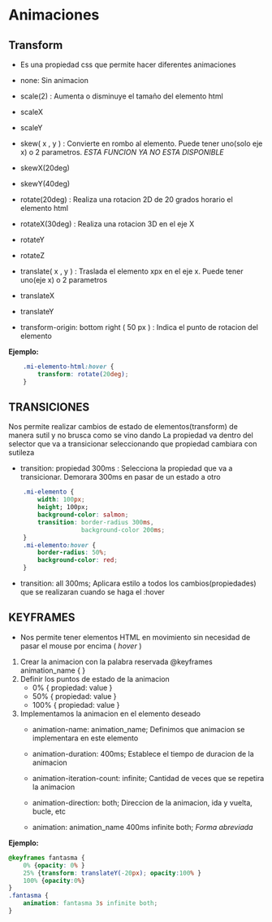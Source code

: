 # Animaciones

## Transform

- Es una propiedad css que permite hacer diferentes animaciones
- none: Sin animacion

- scale(2) : Aumenta o disminuye el tamaño del elemento html
- scaleX
- scaleY

- skew( x , y ) : Convierte en rombo al elemento. Puede tener uno(solo eje x) o 2 parametros. *ESTA FUNCION YA NO ESTA DISPONIBLE*
- skewX(20deg)
- skewY(40deg)

- rotate(20deg) : Realiza una rotacion 2D de 20 grados horario el elemento html
- rotateX(30deg) : Realiza una rotacion 3D en el eje X
- rotateY
- rotateZ

- translate( x , y ) : Traslada el elemento xpx en el eje x. Puede tener uno(eje x) o 2 parametros
- translateX
- translateY

- transform-origin: bottom right ( 50 px ) : Indica el punto de rotacion del elemento

**Ejemplo:**
```css
	.mi-elemento-html:hover {
		transform: rotate(20deg);
	}
```

## TRANSICIONES

Nos permite realizar cambios de estado de elementos(transform) de manera sutil y no brusca como se vino dando
La propiedad va dentro del selector que va a transicionar seleccionando que propiedad cambiara con sutileza

- transition: propiedad 300ms : Selecciona la propiedad que va a transicionar. Demorara 300ms en pasar de un estado a otro
```css
	.mi-elemento {
		width: 100px;
		height; 100px;
		background-color: salmon;
		transition: border-radius 300ms,
					background-color 200ms;
	}
	.mi-elemento:hover {
		border-radius: 50%;
		background-color: red;
	}
```

- transition: all 300ms;  Aplicara estilo a todos los cambios(propiedades) que se realizaran cuando se haga el :hover


## KEYFRAMES

- Nos permite tener elementos HTML en movimiento sin necesidad de pasar el mouse por encima ( *hover* )

1. Crear la animacion con la palabra reservada @keyframes animation_name { }
2. Definir los puntos de estado de la animacion
	- 0% { propiedad: value }
	- 50% { propiedad: value }
	- 100% { propiedad: value }
3. Implementamos la animacion en el elemento deseado
	- animation-name: animation_name; Definimos que animacion se implementara en este elemento
	- animation-duration: 400ms; Establece el tiempo de duracion de la animacion
	- animation-iteration-count: infinite; Cantidad de veces que se repetira la animacion
	- animation-direction: both; Direccion de la animacion, ida y vuelta, bucle, etc
	
	- animation: animation_name 400ms infinite both;  *Forma abreviada*

**Ejemplo:**
```css
@keyframes fantasma {
	0% {opacity: 0% }
	25% {transform: translateY(-20px); opacity:100% }
	100% {opacity:0%}
}
.fantasma {
	animation: fantasma 3s infinite both;
}
```

